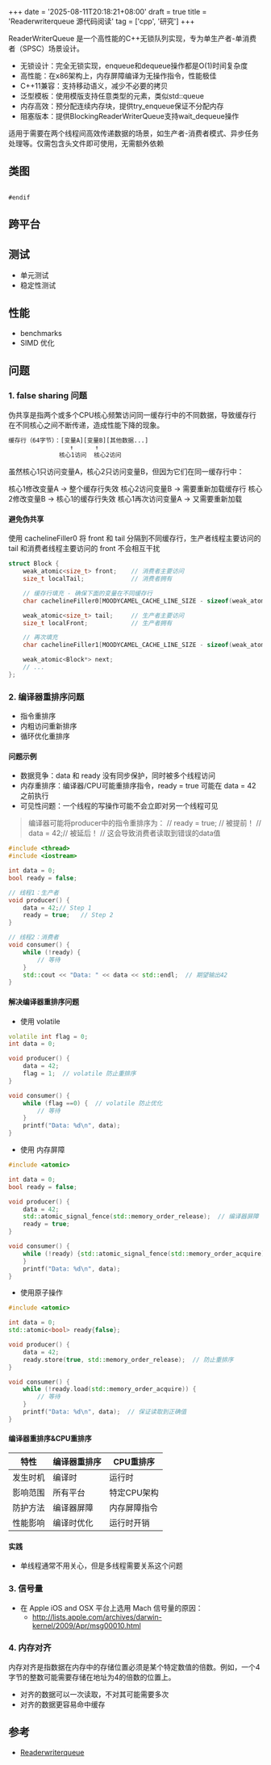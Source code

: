 +++
date = '2025-08-11T20:18:21+08:00'
draft = true
title = 'Readerwriterqueue 源代码阅读'
tag = ['cpp', '研究']
+++

ReaderWriterQueue 是一个高性能的C++无锁队列实现，专为单生产者-单消费者（SPSC）场景设计。

- 无锁设计：完全无锁实现，enqueue和dequeue操作都是O(1)时间复杂度
- 高性能：在x86架构上，内存屏障编译为无操作指令，性能极佳
- C++11兼容：支持移动语义，减少不必要的拷贝
- 泛型模板：使用模版支持任意类型的元素，类似std::queue
- 内存高效：预分配连续内存块，提供try_enqueue保证不分配内存
- 阻塞版本：提供BlockingReaderWriterQueue支持wait_dequeue操作

适用于需要在两个线程间高效传递数据的场景，如生产者-消费者模式、异步任务处理等。仅需包含头文件即可使用，无需额外依赖

## 类图

```mermaid

#endif

```

## 跨平台

## 测试

- 单元测试
- 稳定性测试

## 性能

- benchmarks
- SIMD 优化

## 问题

### 1. false sharing 问题

伪共享是指两个或多个CPU核心频繁访问同一缓存行中的不同数据，导致缓存行在不同核心之间不断传递，造成性能下降的现象。

```txt
缓存行（64字节）：[变量A][变量B][其他数据...]
                 ↑      ↑
              核心1访问  核心2访问
```

虽然核心1只访问变量A，核心2只访问变量B，但因为它们在同一缓存行中：

核心1修改变量A → 整个缓存行失效
核心2访问变量B → 需要重新加载缓存行
核心2修改变量B → 核心1的缓存行失效
核心1再次访问变量A → 又需要重新加载

#### 避免伪共享

使用 cachelineFiller0 将 front 和 tail 分隔到不同缓存行，生产者线程主要访问的 tail 和消费者线程主要访问的 front 不会相互干扰

```cpp
struct Block {
    weak_atomic<size_t> front;    // 消费者主要访问
    size_t localTail;             // 消费者拥有

    // 缓存行填充 - 确保下面的变量在不同缓存行
    char cachelineFiller0[MOODYCAMEL_CACHE_LINE_SIZE - sizeof(weak_atomic<size_t>) - sizeof(size_t)];

    weak_atomic<size_t> tail;     // 生产者主要访问
    size_t localFront;            // 生产者拥有

    // 再次填充
    char cachelineFiller1[MOODYCAMEL_CACHE_LINE_SIZE - sizeof(weak_atomic<size_t>) - sizeof(size_t)];

    weak_atomic<Block*> next;
    // ...
};
```

### 2. 编译器重排序问题

- 指令重排序
- 内粗访问重新排序
- 循环优化重排序

#### 问题示例

- 数据竞争：data 和 ready 没有同步保护，同时被多个线程访问
- 内存重排序：编译器/CPU可能重排序指令，ready = true 可能在 data = 42之前执行
- 可见性问题：一个线程的写操作可能不会立即对另一个线程可见

> 编译器可能将producer中的指令重排序为：
// ready = true;   // 被提前！
// data = 42;// 被延后！
// 这会导致消费者读取到错误的data值

```cpp
#include <thread>
#include <iostream>

int data = 0;
bool ready = false;

// 线程1：生产者
void producer() {
    data = 42;// Step 1
    ready = true;   // Step 2
}

// 线程2：消费者
void consumer() {
    while (!ready) {
        // 等待
    }
    std::cout << "Data: " << data << std::endl;  // 期望输出42
}
```

#### 解决编译器重排序问题

- 使用 volatile

```cpp
volatile int flag = 0;
int data = 0;

void producer() {
    data = 42;
    flag = 1;  // volatile 防止重排序
}

void consumer() {
    while (flag ==0) {  // volatile 防止优化
        // 等待
    }
    printf("Data: %d\n", data);
}
```

- 使用 内存屏障

```cpp
#include <atomic>

int data = 0;
bool ready = false;

void producer() {
    data = 42;
    std::atomic_signal_fence(std::memory_order_release);  // 编译器屏障
    ready = true;
}

void consumer() {
    while (!ready) {std::atomic_signal_fence(std::memory_order_acquire);  // 编译器屏障
    }
    printf("Data: %d\n", data);
}
```

- 使用原子操作

```cpp
#include <atomic>

int data = 0;
std::atomic<bool> ready{false};

void producer() {
    data = 42;
    ready.store(true, std::memory_order_release);  // 防止重排序
}

void consumer() {
    while (!ready.load(std::memory_order_acquire)) {
        // 等待
    }
    printf("Data: %d\n", data);  // 保证读取到正确值
}
```

#### 编译器重排序&CPU重排序

| 特性 | 编译器重排序 | CPU重排序 |
|------|-------------|----------|
| 发生时机 | 编译时 | 运行时 |
| 影响范围 | 所有平台 | 特定CPU架构 |
| 防护方法 | 编译器屏障 |内存屏障指令 |
| 性能影响 | 编译时优化 | 运行时开销 |

#### 实践

- 单线程通常不用关心，但是多线程需要关系这个问题

### 3. 信号量

- 在 Apple iOS and OSX 平台上选用 Mach 信号量的原因：
  - <http://lists.apple.com/archives/darwin-kernel/2009/Apr/msg00010.html>

### 4. 内存对齐

内存对齐是指数据在内存中的存储位置必须是某个特定数值的倍数。例如，一个4字节的整数可能需要存储在地址为4的倍数的位置上。

- 对齐的数据可以一次读取，不对其可能需要多次
- 对齐的数据更容易命中缓存

## 参考

- [Readerwriterqueue](https://github.com/cameron314/readerwriterqueue)
